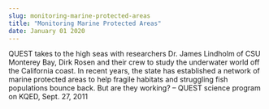 ```yaml
---
slug: monitoring-marine-protected-areas
title: "Monitoring Marine Protected Areas"
date: January 01 2020
---
```


<p>QUEST takes to the high seas with researchers Dr. James Lindholm of CSU Monterey Bay, Dirk Rosen and their crew to study the underwater world off the California coast. In recent years, the state has established a network of marine protected areas to help fragile habitats and struggling fish populations bounce back. But are they working? – QUEST science program on KQED, Sept. 27, 2011
</p>
